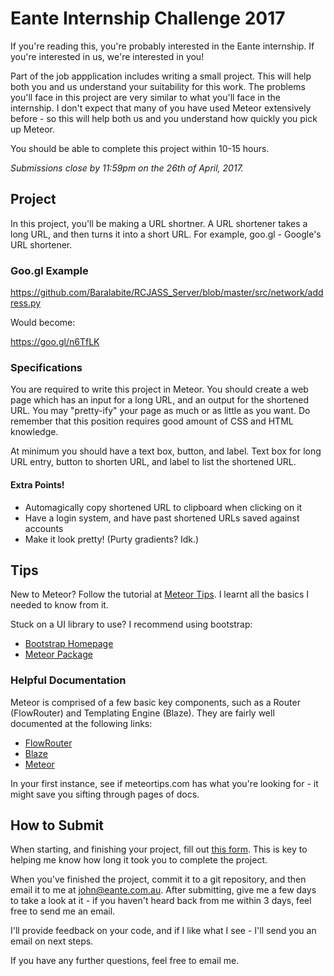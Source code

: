 # Eante Internship Challenge 2017
If you're reading this, you're probably interested in the Eante internship. If you're interested in us, we're interested in you!

Part of the job appplication includes writing a small project. This will help both you and us understand your suitability for this work. The problems you'll face in this project are very similar to what you'll face in the internship. I don't expect that many of you have used Meteor extensively before - so this will help both us and you understand how quickly you pick up Meteor.

You should be able to complete this project within 10-15 hours.

*Submissions close by 11:59pm on the 26th of April, 2017.*

## Project
In this project, you'll be making a URL shortner. A URL shortener takes a long URL, and then turns it into a short URL. For example, goo.gl - Google's URL shortener.

### Goo.gl Example
https://github.com/Baralabite/RCJASS_Server/blob/master/src/network/address.py

Would become:

https://goo.gl/n6TfLK

### Specifications
You are required to write this project in Meteor. You should create a web page which has an input for a long URL, and an output for the shortened URL. You may "pretty-ify" your page as much or as little as you want. Do remember that this position requires good amount of CSS and HTML knowledge.

At minimum you should have a text box, button, and label. Text box for long URL entry, button to shorten URL, and label to list the shortened URL.

#### Extra Points!
- Automagically copy shortened URL to clipboard when clicking on it
- Have a login system, and have past shortened URLs saved against accounts
- Make it look pretty! (Purty gradients? Idk.)

## Tips
New to Meteor? Follow the tutorial at [Meteor Tips](http://meteortips.com/). I learnt all the basics I needed to know from it.

Stuck on a UI library to use? I recommend using bootstrap:
 - [Bootstrap Homepage](http://getbootstrap.com/)
 - [Meteor Package](https://atmospherejs.com/twbs/bootstrap)

### Helpful Documentation
Meteor is comprised of a few basic key components, such as a Router (FlowRouter) and Templating Engine (Blaze). They are fairly well documented at the following links:
 - [FlowRouter](https://github.com/kadirahq/flow-router)
 - [Blaze](http://blazejs.org/)
 - [Meteor](https://docs.meteor.com/)

In your first instance, see if meteortips.com has what you're looking for - it might save you sifting through pages of docs.

## How to Submit
When starting, and finishing your project, fill out [this form](https://goo.gl/forms/nJ5bSnuKYwYu6PQC2). This is key to helping me know how long it took you to complete the project.

When you've finished the project, commit it to a git repository, and then email it to me at john@eante.com.au. After submitting, give me a few days to take a look at it - if you haven't heard back from me within 3 days, feel free to send me an email. 

I'll provide feedback on your code, and if I like what I see - I'll send you an email on next steps.

If you have any further questions, feel free to email me.
